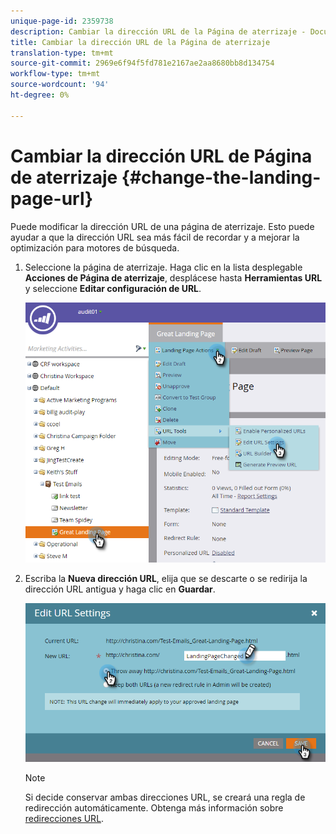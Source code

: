 ```yaml
---
unique-page-id: 2359738
description: Cambiar la dirección URL de la Página de aterrizaje - Documentos de marketing - Documentación del producto
title: Cambiar la dirección URL de la Página de aterrizaje
translation-type: tm+mt
source-git-commit: 2969e6f94f5fd781e2167ae2aa8680bb8d134754
workflow-type: tm+mt
source-wordcount: '94'
ht-degree: 0%

---
```



# Cambiar la dirección URL de Página de aterrizaje {#change-the-landing-page-url}

Puede modificar la dirección URL de una página de aterrizaje. Esto puede ayudar a que la dirección URL sea más fácil de recordar y a mejorar la optimización para motores de búsqueda.

1. Seleccione la página de aterrizaje. Haga clic en la lista desplegable **Acciones de Página de aterrizaje**, desplácese hasta **Herramientas URL** y seleccione **Editar configuración de URL**.

   ![](assets/one.png)

1. Escriba la **Nueva dirección URL**, elija que se descarte o se redirija la dirección URL antigua y haga clic en **Guardar**.

   ![](assets/two.png)

   >[!NOTE]
   >
   >Si decide conservar ambas direcciones URL, se creará una regla de redirección automáticamente. Obtenga más información sobre [redirecciones URL](/help/marketo/product-docs/demand-generation/landing-pages/personalizing-landing-pages/redirect-a-url-path.md).
